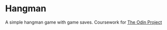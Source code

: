 # Hangman
A simple hangman game with game saves. Coursework for [The Odin Project](https://theodinproject.com)
